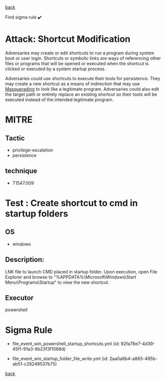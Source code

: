 
[back](../index.md)

Find sigma rule :heavy_check_mark: 

# Attack: Shortcut Modification 

Adversaries may create or edit shortcuts to run a program during system boot or user login. Shortcuts or symbolic links are ways of referencing other files or programs that will be opened or executed when the shortcut is clicked or executed by a system startup process.

Adversaries could use shortcuts to execute their tools for persistence. They may create a new shortcut as a means of indirection that may use [Masquerading](https://attack.mitre.org/techniques/T1036) to look like a legitimate program. Adversaries could also edit the target path or entirely replace an existing shortcut so their tools will be executed instead of the intended legitimate program.

# MITRE
## Tactic
  - privilege-escalation
  - persistence


## technique
  - T1547.009


# Test : Create shortcut to cmd in startup folders
## OS
  - windows


## Description:
LNK file to launch CMD placed in startup folder. Upon execution, open File Explorer and browse to "%APPDATA%\Microsoft\Windows\Start Menu\Programs\Startup\"
to view the new shortcut.


## Executor
powershell

# Sigma Rule
 - file_event_win_powershell_startup_shortcuts.yml (id: 92fa78e7-4d39-45f1-91a3-8b23f3f1088d)

 - file_event_win_startup_folder_file_write.yml (id: 2aa0a6b4-a865-495b-ab51-c28249537b75)



[back](../index.md)
